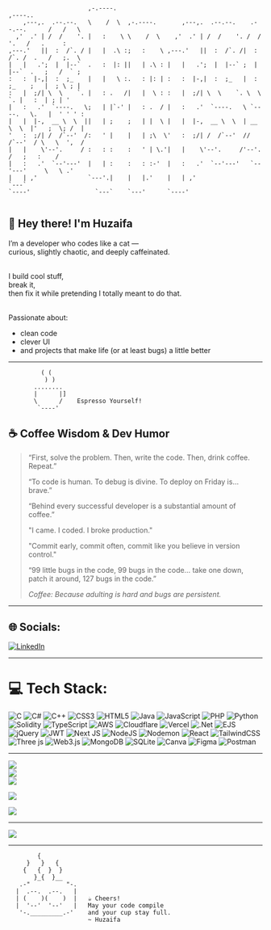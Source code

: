 ```
                                                                                            
                      ,-.----.                                                   ,----..    
    ,---,.  .--.--.   \    /  \  ,-.----.       ,---,.  .--.--.    .--.--.      /   /   \   
  ,'  .' | /  /    '. |   :    \ \    /  \    ,'  .' | /  /    '. /  /    '.   /   .     :  
,---.'   ||  :  /`. / |   |  .\ :;   :    \ ,---.'   ||  :  /`. /|  :  /`. /  .   /   ;.  \ 
|   |   .';  |  |--`  .   :  |: ||   | .\ : |   |   .';  |  |--` ;  |  |--`  .   ;   /  ` ; 
:   :  |-,|  :  ;_    |   |   \ :.   : |: | :   :  |-,|  :  ;_   |  :  ;_    ;   |  ; \ ; | 
:   |  ;/| \  \    `. |   : .   /|   |  \ : :   |  ;/| \  \    `. \  \    `. |   :  | ; | ' 
|   :   .'  `----.   \;   | |`-' |   : .  / |   :   .'  `----.   \ `----.   \.   |  ' ' ' : 
|   |  |-,  __ \  \  ||   | ;    ;   | |  \ |   |  |-,  __ \  \  | __ \  \  |'   ;  \; /  | 
'   :  ;/| /  /`--'  /:   ' |    |   | ;\  \'   :  ;/| /  /`--'  //  /`--'  / \   \  ',  /  
|   |    \'--'.     / :   : :    :   ' | \.'|   |    \'--'.     /'--'.     /   ;   :    /   
|   :   .'  `--'---'  |   | :    :   : :-'  |   :   .'  `--'---'   `--'---'     \   \ .'    
|   | ,'              `---'.|    |   |.'    |   | ,'                             `---`      
`----'                  `---`    `---'      `----'                                          
                                                                                            
```



## 👋 Hey there! I'm Huzaifa

I’m a developer who codes like a cat —<br/>
curious, slightly chaotic, and deeply caffeinated. <br/>
<br/>

I build cool stuff,  
break it,<br/>
then fix it while pretending I totally meant to do that.<br/>
<br/>


Passionate about:<br/>
- clean code <br/>  
- clever UI <br/>  
- and projects that make life (or at least bugs) a little better <br/>

---
```
         ( (
          ) )
       ........
       |      |]
       \      /    Espresso Yourself!
        `----'
```

## ☕️ Coffee Wisdom & Dev Humor

> “First, solve the problem. Then, write the code. Then, drink coffee. Repeat.”  
>  
> “To code is human. To debug is divine. To deploy on Friday is... brave.”  
>
> “Behind every successful developer is a substantial amount of coffee.”
>
> "I came. I coded. I broke production."
>
> "Commit early, commit often, commit like you believe in version control."
>
> “99 little bugs in the code, 99 bugs in the code… take one down, patch it around, 127 bugs in the code.”
>
> _Coffee: Because adulting is hard and bugs are persistent._

---

## 🌐 Socials:
[![LinkedIn](https://img.shields.io/badge/LinkedIn-%230077B5.svg?logo=linkedin&logoColor=white)](https://www.linkedin.com/in/huzaifa-khan-b1ba3a375/)

---

# 💻 Tech Stack:
![C](https://img.shields.io/badge/c-%2300599C.svg?style=flat&logo=c&logoColor=white) ![C#](https://img.shields.io/badge/c%23-%23239120.svg?style=flat&logo=csharp&logoColor=white) ![C++](https://img.shields.io/badge/c++-%2300599C.svg?style=flat&logo=c%2B%2B&logoColor=white) ![CSS3](https://img.shields.io/badge/css3-%231572B6.svg?style=flat&logo=css3&logoColor=white) ![HTML5](https://img.shields.io/badge/html5-%23E34F26.svg?style=flat&logo=html5&logoColor=white) ![Java](https://img.shields.io/badge/java-%23ED8B00.svg?style=flat&logo=openjdk&logoColor=white) ![JavaScript](https://img.shields.io/badge/javascript-%23323330.svg?style=flat&logo=javascript&logoColor=%23F7DF1E) ![PHP](https://img.shields.io/badge/php-%23777BB4.svg?style=flat&logo=php&logoColor=white) ![Python](https://img.shields.io/badge/python-3670A0?style=flat&logo=python&logoColor=ffdd54) ![Solidity](https://img.shields.io/badge/Solidity-%23363636.svg?style=flat&logo=solidity&logoColor=white) ![TypeScript](https://img.shields.io/badge/typescript-%23007ACC.svg?style=flat&logo=typescript&logoColor=white) ![AWS](https://img.shields.io/badge/AWS-%23FF9900.svg?style=flat&logo=amazon-aws&logoColor=white) ![Cloudflare](https://img.shields.io/badge/Cloudflare-F38020?style=flat&logo=Cloudflare&logoColor=white) ![Vercel](https://img.shields.io/badge/vercel-%23000000.svg?style=flat&logo=vercel&logoColor=white) ![.Net](https://img.shields.io/badge/.NET-5C2D91?style=flat&logo=.net&logoColor=white) ![EJS](https://img.shields.io/badge/ejs-%23B4CA65.svg?style=flat&logo=ejs&logoColor=black) ![jQuery](https://img.shields.io/badge/jquery-%230769AD.svg?style=flat&logo=jquery&logoColor=white) ![JWT](https://img.shields.io/badge/JWT-black?style=flat&logo=JSON%20web%20tokens) ![Next JS](https://img.shields.io/badge/Next-black?style=flat&logo=next.js&logoColor=white) ![NodeJS](https://img.shields.io/badge/node.js-6DA55F?style=flat&logo=node.js&logoColor=white) ![Nodemon](https://img.shields.io/badge/NODEMON-%23323330.svg?style=flat&logo=nodemon&logoColor=%BBDEAD) ![React](https://img.shields.io/badge/react-%2320232a.svg?style=flat&logo=react&logoColor=%2361DAFB) ![TailwindCSS](https://img.shields.io/badge/tailwindcss-%2338B2AC.svg?style=flat&logo=tailwind-css&logoColor=white) ![Three js](https://img.shields.io/badge/threejs-black?style=flat&logo=three.js&logoColor=white) ![Web3.js](https://img.shields.io/badge/web3.js-F16822?style=flat&logo=web3.js&logoColor=white) ![MongoDB](https://img.shields.io/badge/MongoDB-%234ea94b.svg?style=flat&logo=mongodb&logoColor=white) ![SQLite](https://img.shields.io/badge/sqlite-%2307405e.svg?style=flat&logo=sqlite&logoColor=white) ![Canva](https://img.shields.io/badge/Canva-%2300C4CC.svg?style=flat&logo=Canva&logoColor=white) ![Figma](https://img.shields.io/badge/figma-%23F24E1E.svg?style=flat&logo=figma&logoColor=white) ![Postman](https://img.shields.io/badge/Postman-FF6C37?style=flat&logo=postman&logoColor=white)

---

![](https://github-readme-stats.vercel.app/api?username=CoffeeTheBest&theme=midnight-purple&hide_border=false&include_all_commits=true&count_private=false)<br/>
![](https://nirzak-streak-stats.vercel.app/?user=CoffeeTheBest&theme=midnight-purple&hide_border=false)<br/>
![](https://github-readme-stats.vercel.app/api/top-langs/?username=CoffeeTheBest&theme=midnight-purple&hide_border=false&include_all_commits=true&count_private=false&layout=compact)

![](https://quotes-github-readme.vercel.app/api?type=vetical&theme=radical)

![](https://github-contributor-stats.vercel.app/api?username=CoffeeTheBest&limit=5&theme=midnight-purple&combine_all_yearly_contributions=true)

---

[![](https://visitcount.itsvg.in/api?id=CoffeeTheBest&icon=2&color=6)](https://visitcount.itsvg.in)

<!-- Proudly created with GPRM ( https://gprm.itsvg.in ) -->

---

<!-- Farewell ASCII: Brewed with positivity! -->
```
        {
     }   }   {
    {   {  }  }
       }_{  }__
   .-"          "-.
  |  .--.  .--.   |
  | (    )(    )  |   ☕ Cheers!
  |  '--'  '--'   |   May your code compile
   '-._________.-'    and your cup stay full.
                      ~ Huzaifa
```

